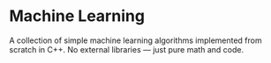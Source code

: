 # Machine Learning
A collection of simple machine learning algorithms implemented from scratch in C++. No external libraries — just pure math and code.
